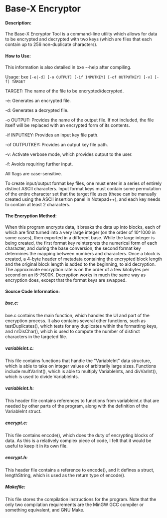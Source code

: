 # Base-X Encryptor
#### Description:
The Base-X Encryptor Tool is a command-line utility which allows for data to be encrypted and decrypted with two keys (which are files that each contain up to 256 non-duplicate characters).

#### How to Use:
This information is also detailed in bxe --help after compiling.

Usage: bxe `[-e|-d] [-o OUTPUT] [-if INPUTKEY] [-of OUTPUTKEY] [-v] [-f] TARGET`

TARGET: The name of the file to be encrypted/decrypted.

-e: Generates an encrypted file.

-d: Generates a decrypted file.

-o OUTPUT: Provides the name of the output file. If not included, the file itself will be replaced with an encrypted form of its contents.

-if INPUTKEY: Provides an input key file path.

-of OUTPUTKEY: Provides an output key file path.

-v: Activate verbose mode, which provides output to the user.

-f: Avoids requiring further input.

All flags are case-sensitive.

To create input/output format key files, one must enter in a series of entirely distinct ASCII characters. Input format keys must contain some permutation of the entire character set that the target file uses (these can be manually created using the ASCII insertion panel in Notepad++), and each key needs to contain at least 2 characters.

#### The Encryption Method:
When this program encrypts data, it breaks the data up into blocks, each of which are first turned into a very large integer (on the order of 10^1000 in some cases), then exported in a different base. While the large integer is being created, the first format key reinterprets the numerical form of each character, and during the base conversion, the second format key determines the mapping between numbers and characters. Once a block is created, a 4-byte header of metadata containing the encrypted block length and the original block length is added to the beginning, to aid decryption.
The approximate encryption rate is on the order of a few kilobytes per second on an i5-7500K.
Decryption works in much the same way as encryption does, except that the format keys are swapped.

#### Source Code Information:
##### bxe.c:
bxe.c contains the main function, which handles the UI and part of the encryption process. It also contains several other functions, such as testDuplicates(), which tests for any duplicates within the formatting keys, and nrDisChar(), which is used to compute the number of distinct characters in the targeted file.

##### variableint.c:
This file contains functions that handle the "VariableInt" data structure, which is able to take on integer values of arbitrarily large sizes. Functions include multVarInt(), which is able to multiply VariableInts, and divVarInt(), which is used to divide VariableInts.

##### variableint.h:
This header file contains references to functions from variableint.c that are needed by other parts of the program, along with the definition of the VariableInt struct.

##### encrypt.c:
This file contains encode(), which does the duty of encrypting blocks of data. As this is a relatively complex piece of code, I felt that it would be useful to keep it in its own file.

##### encrypt.h:
This header file contains a reference to encode(), and it defines a struct, lengthString, which is used as the return type of encode().

##### Makefile:
This file stores the compilation instructions for the program. Note that the only two compilation requirements are the MinGW GCC compiler or something equivalent, and GNU Make.
